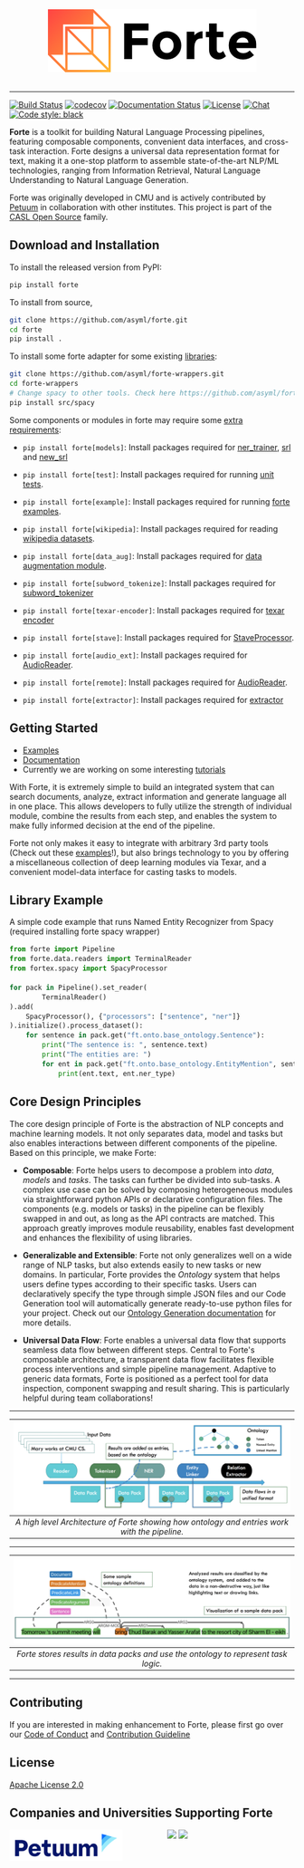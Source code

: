 <div align="center">
   <img src="https://raw.githubusercontent.com/asyml/forte/master/docs/_static/img/logo_h.png"><br><br>
</div>

-----------------

[![Build Status](https://github.com/asyml/forte/actions/workflows/main.yml/badge.svg)](https://github.com/asyml/forte/actions/workflows/main.yml)
[![codecov](https://codecov.io/gh/asyml/forte/branch/master/graph/badge.svg)](https://codecov.io/gh/asyml/forte)
[![Documentation Status](https://readthedocs.org/projects/asyml-forte/badge/?version=latest)](https://asyml-forte.readthedocs.io/en/latest/?badge=latest)
[![License](https://img.shields.io/badge/license-Apache%202.0-blue.svg)](https://github.com/asyml/forte/blob/master/LICENSE)
[![Chat](http://img.shields.io/badge/gitter.im-asyml/forte-blue.svg)](https://gitter.im/asyml/community)
[![Code style: black](https://img.shields.io/badge/code%20style-black-000000.svg)](https://github.com/psf/black)

**Forte** is a toolkit for building Natural Language Processing pipelines, featuring
composable components, convenient data interfaces, and cross-task interaction. Forte designs
a universal data representation format for text, making it a
one-stop platform to assemble state-of-the-art NLP/ML technologies, ranging
from Information Retrieval, Natural Language Understanding to Natural Language Generation.

Forte was originally developed in CMU and is actively contributed
by [Petuum](https://petuum.com/)
in collaboration with other institutes. This project is part of
the [CASL Open Source](http://casl-project.ai/) family.

## Download and Installation

To install the released version from PyPI:

```bash
pip install forte
```

To install from source,

```bash
git clone https://github.com/asyml/forte.git
cd forte
pip install .
```

To install some forte adapter for some
existing [libraries](https://github.com/asyml/forte-wrappers#libraries-and-tools-supported):

```bash
git clone https://github.com/asyml/forte-wrappers.git
cd forte-wrappers
# Change spacy to other tools. Check here https://github.com/asyml/forte-wrappers#libraries-and-tools-supported for available tools.
pip install src/spacy
```

Some components or modules in forte may require some [extra requirements](https://github.com/asyml/forte/blob/master/setup.py#L45):

* `pip install forte[models]`: Install packages required for [ner_trainer](https://github.com/asyml/forte/blob/master/forte/trainer/ner_trainer.py), [srl](https://github.com/asyml/forte/tree/master/forte/models/srl) and [new_srl](https://github.com/asyml/forte/tree/master/forte/models/srl_new)
* `pip install forte[test]`: Install packages required for running [unit tests](https://github.com/asyml/forte/tree/master/tests).
* `pip install forte[example]`: Install packages required for running [forte examples](https://github.com/asyml/forte/tree/master/examples).
* `pip install forte[wikipedia]`: Install packages required for reading [wikipedia datasets](https://github.com/asyml/forte/tree/master/forte/datasets/wikipedia).
* `pip install forte[data_aug]`: Install packages required for [data augmentation module](https://github.com/asyml/forte/tree/master/forte/processors/data_augment).

* `pip install forte[subword_tokenize]`: Install packages required for [subword_tokenizer](https://github.com/asyml/forte/tree/master/forte/processors/nlp/subword_tokenizer.py)
* `pip install forte[texar-encoder]`: Install packages required for [texar encoder](https://github.com/asyml/forte/tree/master/forte/processors/third_party/pretrained_encoder_processors.py)
* `pip install forte[stave]`: Install packages required for [StaveProcessor](https://github.com/asyml/forte/blob/master/forte/processors/stave/stave_processor.py).
* `pip install forte[audio_ext]`: Install packages required for [AudioReader](https://github.com/asyml/forte/blob/master/forte/data/readers/audio_reader.py).
* `pip install forte[remote]`: Install packages required for [AudioReader](https://github.com/asyml/forte/blob/master/forte/data/readers/audio_reader.py).

* `pip install forte[extractor]`: Install packages required for [extractor](https://github.com/asyml/forte/blob/master/forte/data/extractors)



## Getting Started

* [Examples](./examples)
* [Documentation](https://asyml-forte.readthedocs.io/)
* Currently we are working on some
  interesting [tutorials](https://github.com/asyml/forte/wiki)


With Forte, it is extremely simple to build an integrated system that can search
documents, analyze, extract information and generate language all in one place.
This allows developers to fully utilize the strength of individual module,
combine the results from each step, and enables the system to make fully
informed decision at the end of the pipeline.

Forte not only makes it easy to integrate with arbitrary 3rd party tools (Check
out these [examples](./examples)!), but also brings technology to you by
offering a miscellaneous collection of deep learning modules via Texar, and a
convenient model-data interface for casting tasks to models.

## Library Example

A simple code example that runs Named Entity Recognizer from Spacy (required
installing forte spacy wrapper)

```python
from forte import Pipeline
from forte.data.readers import TerminalReader
from fortex.spacy import SpacyProcessor

for pack in Pipeline().set_reader(
        TerminalReader()
).add(
    SpacyProcessor(), {"processors": ["sentence", "ner"]}
).initialize().process_dataset():
    for sentence in pack.get("ft.onto.base_ontology.Sentence"):
        print("The sentence is: ", sentence.text)
        print("The entities are: ")
        for ent in pack.get("ft.onto.base_ontology.EntityMention", sentence):
            print(ent.text, ent.ner_type)

```


## Core Design Principles

The core design principle of Forte is the abstraction of NLP concepts and
machine learning models. It not only separates data, model and tasks but also
enables interactions between different components of the pipeline. Based on this
principle, we make Forte:

* **Composable**: Forte helps users to decompose a problem into *data*, *models*
  and *tasks*. The tasks can further be divided into sub-tasks. A complex use
  case can be solved by composing heterogeneous modules via straightforward
  python APIs or declarative configuration files. The components (e.g. models or
  tasks) in the pipeline can be flexibly swapped in and out, as long as the API
  contracts are matched. This approach greatly improves module reusability,
  enables fast development and enhances the flexibility of using libraries.

* **Generalizable and Extensible**: Forte not only generalizes well on a wide
  range of NLP tasks, but also extends easily to new tasks or new domains. In
  particular, Forte provides the *Ontology* system that helps users define types
  according to their specific tasks. Users can declaratively specify the type
  through simple JSON files and our Code Generation tool will automatically
  generate ready-to-use python files for your project. Check out our
  [Ontology Generation documentation](./docs/ontology_generation.md) for more
  details.

* **Universal Data Flow**: Forte enables a universal data flow that supports
  seamless data flow between different steps. Central to Forte's composable
  architecture, a transparent data flow facilitates flexible process
  interventions and simple pipeline management. Adaptive to generic data
  formats, Forte is positioned as a perfect tool for data inspection, component
  swapping and result sharing. This is particularly helpful during team
  collaborations!

-----------------
| ![forte_arch.jpg](https://raw.githubusercontent.com/asyml/forte/master/docs/_static/img/forte_arch.png) |
|:--:|
| *A high level Architecture of Forte showing how ontology and entries work with the pipeline.* |
-----------------
| ![forte_results.jpg](https://raw.githubusercontent.com/asyml/forte/master/docs/_static/img/forte_results.png) |
|:--:|
|*Forte stores results in data packs and use the ontology to represent task logic.* |
-----------------


## Contributing

If you are interested in making enhancement to Forte, please first go over
our [Code of Conduct](https://github.com/asyml/forte/blob/master/CODE_OF_CONDUCT.md)
and [Contribution Guideline](https://github.com/asyml/forte/blob/master/CONTRIBUTING.md)

## License

[Apache License 2.0](./LICENSE)

## Companies and Universities Supporting Forte

<p float="left">
   <img src="https://raw.githubusercontent.com/asyml/forte/master/docs/_static/img/Petuum.png" width="200" align="top">
   &nbsp;&nbsp;&nbsp;&nbsp;&nbsp;&nbsp;&nbsp;&nbsp;&nbsp;&nbsp;&nbsp;&nbsp;&nbsp;&nbsp;&nbsp;&nbsp;&nbsp;&nbsp;
   <img src="https://asyml.io/assets/institutions/cmu.png", width="200" align="top">
   <img src="https://www.ucsd.edu/_resources/img/logo_UCSD.png" width="200" align="top">
</p>
